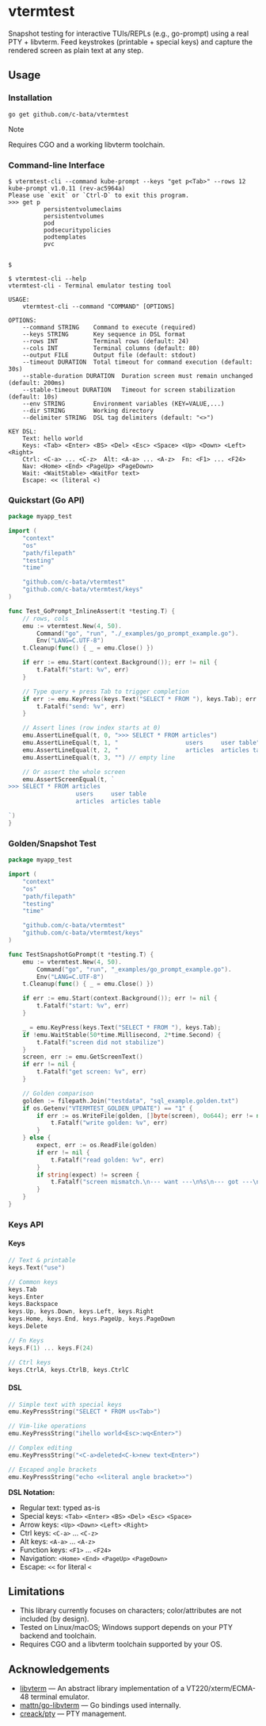 # vtermtest

Snapshot testing for interactive TUIs/REPLs (e.g., go-prompt) using a real PTY + libvterm.
Feed keystrokes (printable + special keys) and capture the rendered screen as plain text at any step.

## Usage

### Installation

```
go get github.com/c-bata/vtermtest
```

> [!NOTE]
> Requires CGO and a working libvterm toolchain.

### Command-line Interface

```
$ vtermtest-cli --command kube-prompt --keys "get p<Tab>" --rows 12
kube-prompt v1.0.11 (rev-ac5964a)
Please use `exit` or `Ctrl-D` to exit this program.
>>> get p
          persistentvolumeclaims
          persistentvolumes
          pod
          podsecuritypolicies
          podtemplates
          pvc


$
```

```
$ vtermtest-cli --help
vtermtest-cli - Terminal emulator testing tool

USAGE:
    vtermtest-cli --command "COMMAND" [OPTIONS]

OPTIONS:
    --command STRING    Command to execute (required)
    --keys STRING       Key sequence in DSL format
    --rows INT          Terminal rows (default: 24)
    --cols INT          Terminal columns (default: 80)
    --output FILE       Output file (default: stdout)
    --timeout DURATION  Total timeout for command execution (default: 30s)
    --stable-duration DURATION  Duration screen must remain unchanged (default: 200ms)
    --stable-timeout DURATION   Timeout for screen stabilization (default: 10s)
    --env STRING        Environment variables (KEY=VALUE,...)
    --dir STRING        Working directory
    --delimiter STRING  DSL tag delimiters (default: "<>")

KEY DSL:
    Text: hello world
    Keys: <Tab> <Enter> <BS> <Del> <Esc> <Space> <Up> <Down> <Left> <Right>
    Ctrl: <C-a> ... <C-z>  Alt: <A-a> ... <A-z>  Fn: <F1> ... <F24>
    Nav: <Home> <End> <PageUp> <PageDown>
    Wait: <WaitStable> <WaitFor text>
    Escape: << (literal <)
```

### Quickstart (Go API)

```go
package myapp_test

import (
	"context"
	"os"
	"path/filepath"
	"testing"
	"time"

	"github.com/c-bata/vtermtest"
	"github.com/c-bata/vtermtest/keys"
)

func Test_GoPrompt_InlineAssert(t *testing.T) {
	// rows, cols
	emu := vtermtest.New(4, 50).
		Command("go", "run", "./_examples/go_prompt_example.go").
		Env("LANG=C.UTF-8")
	t.Cleanup(func() { _ = emu.Close() })

	if err := emu.Start(context.Background()); err != nil {
		t.Fatalf("start: %v", err)
	}

	// Type query + press Tab to trigger completion
	if err := emu.KeyPress(keys.Text("SELECT * FROM "), keys.Tab); err != nil {
		t.Fatalf("send: %v", err)
	}

	// Assert lines (row index starts at 0)
	emu.AssertLineEqual(t, 0, ">>> SELECT * FROM articles")
	emu.AssertLineEqual(t, 1, "                   users     user table")
	emu.AssertLineEqual(t, 2, "                   articles  articles table")
	emu.AssertLineEqual(t, 3, "") // empty line

	// Or assert the whole screen
	emu.AssertScreenEqual(t, `
>>> SELECT * FROM articles
                   users     user table
                   articles  articles table

`)
}
```

### Golden/Snapshot Test

```go
package myapp_test

import (
	"context"
	"os"
	"path/filepath"
	"testing"
	"time"

	"github.com/c-bata/vtermtest"
	"github.com/c-bata/vtermtest/keys"
)

func TestSnapshotGoPrompt(t *testing.T) {
	emu := vtermtest.New(4, 50).
		Command("go", "run", "_examples/go_prompt_example.go").
		Env("LANG=C.UTF-8")
	t.Cleanup(func() { _ = emu.Close() })

	if err := emu.Start(context.Background()); err != nil {
		t.Fatalf("start: %v", err)
	}

	_ = emu.KeyPress(keys.Text("SELECT * FROM "), keys.Tab);
	if !emu.WaitStable(50*time.Millisecond, 2*time.Second) {
		t.Fatalf("screen did not stabilize")
	}
	screen, err := emu.GetScreenText()
	if err != nil {
		t.Fatalf("get screen: %v", err)
	}

	// Golden comparison
	golden := filepath.Join("testdata", "sql_example.golden.txt")
	if os.Getenv("VTERMTEST_GOLDEN_UPDATE") == "1" {
		if err := os.WriteFile(golden, []byte(screen), 0o644); err != nil {
			t.Fatalf("write golden: %v", err)
		}
	} else {
		expect, err := os.ReadFile(golden)
		if err != nil {
			t.Fatalf("read golden: %v", err)
		}
		if string(expect) != screen {
			t.Fatalf("screen mismatch.\n--- want ---\n%s\n--- got ---\n%s", expect, screen)
		}
	}
}
```

### Keys API

#### Keys

```go
// Text & printable
keys.Text("use")

// Common keys
keys.Tab
keys.Enter
keys.Backspace
keys.Up, keys.Down, keys.Left, keys.Right
keys.Home, keys.End, keys.PageUp, keys.PageDown
keys.Delete

// Fn Keys
keys.F(1) ... keys.F(24)

// Ctrl keys
keys.CtrlA, keys.CtrlB, keys.CtrlC
```

#### DSL

```go
// Simple text with special keys
emu.KeyPressString("SELECT * FROM us<Tab>")

// Vim-like operations
emu.KeyPressString("ihello world<Esc>:wq<Enter>")

// Complex editing
emu.KeyPressString("<C-a>deleted<C-k>new text<Enter>")

// Escaped angle brackets
emu.KeyPressString("echo <<literal angle bracket>>")
```

**DSL Notation:**
- Regular text: typed as-is
- Special keys: `<Tab>` `<Enter>` `<BS>` `<Del>` `<Esc>` `<Space>`
- Arrow keys: `<Up>` `<Down>` `<Left>` `<Right>`
- Ctrl keys: `<C-a>` ... `<C-z>`
- Alt keys: `<A-a>` ... `<A-z>`
- Function keys: `<F1>` ... `<F24>`
- Navigation: `<Home>` `<End>` `<PageUp>` `<PageDown>`
- Escape: `<<` for literal `<`

## Limitations

- This library currently focuses on characters; color/attributes are not included (by design).
- Tested on Linux/macOS; Windows support depends on your PTY backend and toolchain.
- Requires CGO and a libvterm toolchain supported by your OS.

## Acknowledgements

- [libvterm](https://www.leonerd.org.uk/code/libvterm/) — An abstract library implementation of a VT220/xterm/ECMA-48 terminal emulator.
- [mattn/go-libvterm](https://github.com/mattn/go-libvterm) — Go bindings used internally.
- [creack/pty](https://github.com/creack/pty) — PTY management.
